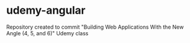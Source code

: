 # udemy-angular
Repository created to commit "Building Web Applications With the New Angle (4, 5, and 6)" Udemy class

